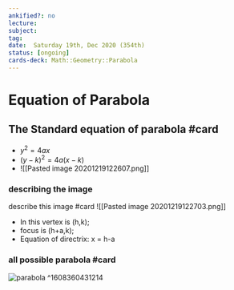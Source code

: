 ```yaml
---
ankified?: no
lecture:
subject:
tag:
date:  Saturday 19th, Dec 2020 (354th)
status: [ongoing]
cards-deck: Math::Geometry::Parabola
---
```


 # Equation of Parabola
 
 ## The Standard equation of parabola #card 
 - $y^2 = 4ax$
 - $(y-k)^2=4a(x-k)$
 - ![[Pasted image 20201219122607.png]]
 
 
 
### describing the image 
describe this image #card
![[Pasted image 20201219122703.png]] 
- In this vertex is (h,k);
- focus is (h+a,k);
- Equation of directrix: x = h-a
 
 
 
 ### all possible parabola #card
 ![parabola](https://d1whtlypfis84e.cloudfront.net/guides/wp-content/uploads/2018/05/12093024/Parabola-2.jpg)
^1608360431214


